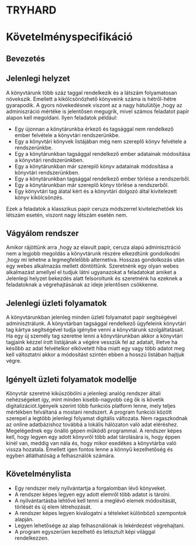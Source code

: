 # TRYHARD
# Követelményspecifikáció

## Bevezetés

## Jelenlegi helyzet

A könyvtárunk több száz taggal rendelkezik és a látszám folyamatosan növekszik. Emellett
a kikölcsönözhető könyveink száma is hétről-hétre gyarapodik. A gyors növekedésnek viszont
az a nagy hátulütője ,hogy az adminiszráció mértéke is jelentősen megugrik, mivel számos feladatot
papír alapon kell megoldani. Ilyen feladatok például: 
* Egy újonnan a könytárunkba érkező és tagsággal nem rendelkező ember felvétele a könyvtári rendszerünkbe.
* Egy a könyvtári könyvek listájában még nem szereplő könyv felvétele a rendszerünkbe.
* Egy a könytárunkban tagsággal rendelkező ember adatainak módosítása a könyvtári rendszerünkben.
* Egy a könytárunkban már szereplő könyv adatainak módosítása a könyvtári rendszerünkben.
* Egy a könytárunkban tagsággal rendelkező ember törlése a rendszerből.
* Egy a könytárunkban már szereplő könyv törlése a rendszerből.
* Egy könyvtári tag álatal kért és a könyvtári dolgozó által kivitelezett 
könyv kikölcsönzés.

Ezek a feladatok a klasszikus papír ceruza módszerrel kivitelezhetőek kis
létszám esetén, viszont nagy létszám esetén nem.

## Vágyálom rendszer

Amikor rájöttünk arra ,hogy az elavult papír, ceruza alapú adminisztráció nem a
legjobb megoldás a könyvtárunk részére elkezdtünk gondolkodni ,hogy mi lehetne a
legmegfelelőbb alternetíva. Hosszas gondolkozás után egy webes alkalmazás mellett
döntöttünk. Szeretnénk egy olyan webes alkalmazást amellyel el tudjuk látni ugyanazokat
a feladatokat amiket a Jelenlegi helyzet bekezdés alatt felsoroltunk és szeretnénk
ha ezeknek a feladatoknak a végrehajtásának az ideje jelentősen csökkenne. 
## Jelenlegi üzleti folyamatok

A könyvtárunkban jelenleg minden üzleti folyamatot papír segítségével adminisztrálunk.
A könyvtárban tagsággal rendelkező ügyfeleink könyvtári tag kártya segítségével tudja
igénybe venni a könyvtárunk szolgáltatásait. Ha egy új személy tag szeretne lenni a 
könyvtárunkban akkor a könyvtári tagjaink kézzel írott listájának a végére vesszük fel
az adatait, illetve ha később az adat felvételkor elkövetett hiba miatt egy vagy több
adatot meg kell változtatni akkor a módosítást szintén ebben a hosszú listában hajtjuk
végre.
## Igényelt üzleti folyamatok modellje

Könyvtár szeretné kiküszöbölni a jelenlegi analóg rendszer általi nehézségeket
így, mint minden kisebb-nagyobb cég ők is követik digitalizációt.Igényeik szerint
több funkciós platform lenne, mely teljes mértékben felváltaná a mostani rendszert.
A program funkciói között szerepel a legtöbb jelenlegi folyamat digitális változata.
Nem ragaszkodnak az online adatbázishoz továbbá a lokális hálózaton való adat eléréshez.
Megelégednek egy önálló gépen működő programmal. A rendszer képes kell, hogy legyen 
egy adott könyvről több adat tárolására is, hogy éppen kinél van, meddig van nála és, 
hogy mikor esedékes a könyvtárba való vissza hozatala. Emellett igen fontos lenne a 
könnyű kezelhetőség és egyben átláthatóság a felhasználók számára.

## Követelménylista
* Egy rendszer mely nyílvántartja a forgalomban lévő könyveket.
* A rendszer képes legyen egy adott elemről több adatot is tárolni.
* A nyilvántartásba lehtővé kell tenni a meglévő elemek módosítását, törlését
   és új elem létrehozását.
* A rendszer képes legyen kiválogatni a tételeket különböző szempontok alapján.
* Legyen lehetősége az alap felhasználónak is lekérdezést végrehajtani.
* A program egyszerűen kezelhető és letisztult képi világgal rendelkezzen.